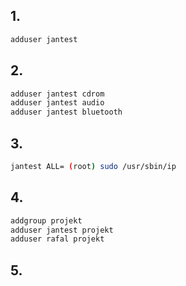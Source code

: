 ## 1.
```bash
adduser jantest
```

## 2.
```bash
adduser jantest cdrom
adduser jantest audio
adduser jantest bluetooth
```

## 3.
```bash
jantest ALL= (root) sudo /usr/sbin/ip
```

## 4.
```bash
addgroup projekt
adduser jantest projekt
adduser rafal projekt
```

## 5.
```bash
